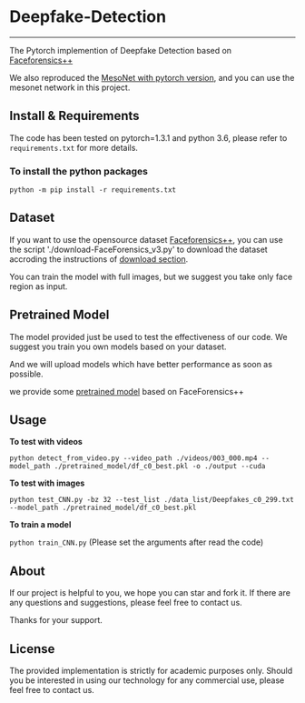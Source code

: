 # Deepfake-Detection
------------------
The Pytorch implemention of Deepfake Detection based on [Faceforensics++](https://github.com/ondyari/FaceForensics)

We also reproduced the [MesoNet with pytorch version](https://github.com/HongguLiu/MesoNet-Pytorch), and you can use the mesonet network in this project.
## Install & Requirements
The code has been tested on pytorch=1.3.1 and python 3.6, please refer to `requirements.txt` for more details.
### To install the python packages
`python -m pip install -r requirements.txt`


## Dataset
If you want to use the opensource dataset [Faceforensics++](https://github.com/ondyari/FaceForensics), you can use the script './download-FaceForensics_v3.py' to download the dataset accroding the instructions of [download section](https://github.com/ondyari/FaceForensics/blob/master/dataset/README.md).

You can train the model with full images, but we suggest you take only face region as input.

## Pretrained Model
The model provided just be used to test the effectiveness of our code. We suggest you train you own models based on your dataset. 

And we will upload models which have better performance as soon as possible.

we provide some [pretrained model](https://drive.google.com/drive/folders/1GNtk3hLq6sUGZCGx8fFttvyNYH8nrQS8?usp=sharing) based on FaceForensics++

## Usage
**To test with videos**

`python detect_from_video.py --video_path ./videos/003_000.mp4 --model_path ./pretrained_model/df_c0_best.pkl -o ./output --cuda`

**To test with images**

`python test_CNN.py -bz 32 --test_list ./data_list/Deepfakes_c0_299.txt --model_path ./pretrained_model/df_c0_best.pkl`

**To train a model**

`python train_CNN.py`
(Please set the arguments after read the code)

## About
If our project is helpful to you, we hope you can star and fork it. If there are any questions and suggestions, please feel free to contact us.

Thanks for your support.
## License
The provided implementation is strictly for academic purposes only. Should you be interested in using our technology for any commercial use, please feel free to contact us.

